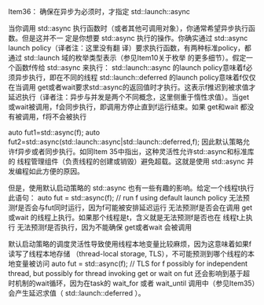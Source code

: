 Item36： 确保在异步为必须时，才指定 std::launch::async

当你调⽤ std::async 执⾏函数时（或者其他可调⽤对象），你通常希望异步执⾏函数。但是这并不⼀
定是你想要 std::async 执⾏的操作。你确实通过 std::async launch policy（译者注：这⾥没有翻 译）要求执⾏函数，有两种标准policy，都通过 std::launch 域的枚举类型表⽰（参⻅Item10关于枚举 的更多细节）。假定⼀个函数f传给 std::async 来执⾏：
std::launch::async 的launch policy意味着f必须异步执⾏，即在不同的线程
std::launch::deferred 的launch policy意味着f仅仅在当调⽤ get或者wait要求std::async的返回值时才执⾏。这表⽰f推迟到被求值才延迟执⾏（译者注：异步与并发是两个不同概念，这⾥侧重于惰性求值）。当get或wait被调⽤，f会同步执⾏，即调⽤⽅停⽌直到f运⾏结束。如果 get和wait 都没有被调⽤，f将不会被执⾏

auto fut1=std::async(f);
auto fut2=std::async(std::launch::async|std::launch::deferred,f);
因此默认策略允许f异步或者同步执⾏。如同Item 35中指出，这种灵活性允许std::async和标准库的 线程管理组件（负责线程的创建或销毁）避免超载。这就是使⽤ std::async 并发编程如此⽅便的原因。

但是，使⽤默认启动策略的 std::async 也有⼀些有趣的影响。给定⼀个线程t执⾏此语句：
auto fut = std::async(f); // run f using default launch policy
⽆法预测f是否会与fut同时运⾏，因为f可能被安排延迟运⾏
⽆法预测f是否会在调⽤ get或wait 的线程上执⾏。如果那个线程是t，含义就是⽆法预测f是否也在 线程t上执⾏
⽆法预测f是否执⾏，因为不能确保 get或者wait 会被调⽤

默认启动策略的调度灵活性导致使⽤线程本地变量⽐较⿇烦，因为这意味着如果f读写了线程本地存储 （thread-local storage, TLS），不可能预测到哪个线程的本地变量被访问
auto fut = std::async(f); // TLS for f possibly for independent thread, but possibly for thread invoking get or wait on fut
还会影响到基于超时机制的wait循环，因为在task的 wait_for 或者 wait_until 调⽤中（参⻅Item35）会产⽣延迟求值（ std::launch::deferred ）。





